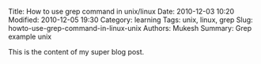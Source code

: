 Title: How to use grep command in unix/linux 
Date: 2010-12-03 10:20
Modified: 2010-12-05 19:30
Category: learning 
Tags: unix, linux, grep 
Slug: howto-use-grep-command-in-linux-unix
Authors: Mukesh
Summary: Grep example unix 

This is the content of my super blog post.
